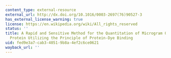```yaml
---
content_type: external-resource
external_url: http://dx.doi.org/10.1016/0003-2697(76)90527-3
has_external_license_warning: true
license: https://en.wikipedia.org/wiki/All_rights_reserved
status: ''
title: A Rapid and Sensitive Method for the Quantitation of Microgram Quantities of
  Protein Utilizing the Principle of Protein-Dye Binding
uid: fed9e3a7-cab3-4051-9b8a-4ef2c6ce0621
wayback_url: ''
---
```

